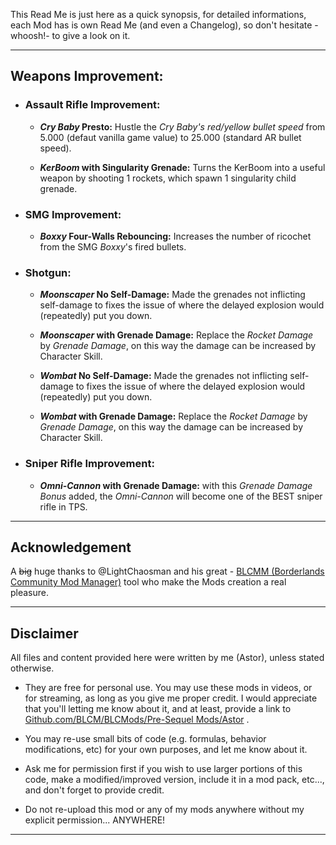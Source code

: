 This Read Me is just here as a quick synopsis, for detailed informations, each Mod has is own Read Me (and even a Changelog), so don't hesitate -whoosh!- to give a look on it.

* * * * *

## Weapons Improvement:

- ### Assault Rifle Improvement:

  - __*Cry Baby* Presto:__ Hustle the *Cry Baby's red/yellow bullet speed* from 5.000 (defaut vanilla game value) to 25.000 (standard AR bullet speed).

  - __*KerBoom* with Singularity Grenade:__ Turns the KerBoom into a useful weapon by shooting 1 rockets, which spawn 1 singularity child grenade.

- ### SMG Improvement:

  - __*Boxxy* Four-Walls Rebouncing:__ Increases the number of ricochet from the SMG *Boxxy*'s fired bullets.

- ### Shotgun:
 
  - __*Moonscaper* No Self-Damage:__ Made the grenades not inflicting self-damage to fixes the issue of where the delayed explosion would (repeatedly) put you down.
  
  - __*Moonscaper* with Grenade Damage:__ Replace the *Rocket Damage* by *Grenade Damage*, on this way the damage can be increased by Character Skill.

  - __*Wombat* No Self-Damage:__ Made the grenades not inflicting self-damage to fixes the issue of where the delayed explosion would (repeatedly) put you down.

  - __*Wombat* with Grenade Damage:__ Replace the *Rocket Damage* by *Grenade Damage*, on this way the damage can be increased by Character Skill.

- ### Sniper Rifle Improvement:

  - __*Omni-Cannon* with Grenade Damage:__ with this *Grenade Damage Bonus* added, the *Omni-Cannon* will become one of the BEST sniper rifle in TPS. 

* * * * *
 
## Acknowledgement

A ~~big~~ huge thanks to @LightChaosman and his great - [BLCMM (Borderlands Community Mod Manager)](https://github.com/BLCM/BLCMods/wiki/Borderlands-Community-Mod-Manager) tool who make the Mods creation a real pleasure. 

* * * * *
 
## Disclaimer

All files and content provided here were written by me (Astor), unless stated otherwise.

- They are free for personal use. You may use these mods in videos, or for streaming, as long as you give me proper credit. I would appreciate that you'll letting me know about it, and at least, provide a link to [Github.com/BLCM/BLCMods/Pre-Sequel Mods/Astor](https://github.com/BLCM/BLCMods/tree/master/Pre%20Sequel%20Mods/Astor) .

- You may re-use small bits of code (e.g. formulas, behavior modifications, etc) for your own purposes, and let me know about it. 

- Ask me for permission first if you wish to use larger portions of this code, make a modified/improved version, include it in a mod pack, etc..., and don't forget to provide credit.

- Do not re-upload this mod or any of my mods anywhere without my explicit permission... ANYWHERE!

* * * * *
